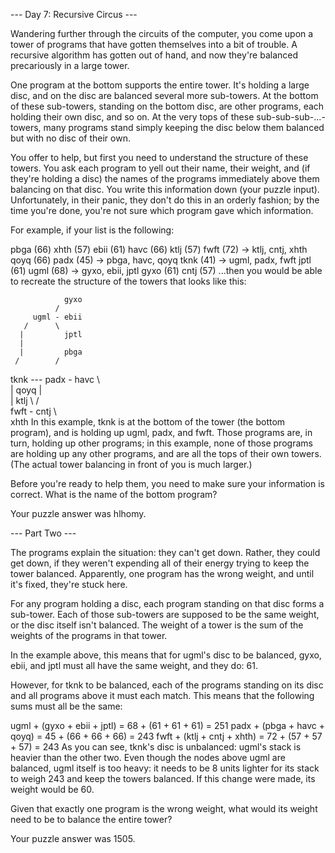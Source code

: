 --- Day 7: Recursive Circus ---

Wandering further through the circuits of the computer, you come upon a tower of programs that have gotten themselves into a bit of trouble. A recursive algorithm has gotten out of hand, and now they're balanced precariously in a large tower.

One program at the bottom supports the entire tower. It's holding a large disc, and on the disc are balanced several more sub-towers. At the bottom of these sub-towers, standing on the bottom disc, are other programs, each holding their own disc, and so on. At the very tops of these sub-sub-sub-...-towers, many programs stand simply keeping the disc below them balanced but with no disc of their own.

You offer to help, but first you need to understand the structure of these towers. You ask each program to yell out their name, their weight, and (if they're holding a disc) the names of the programs immediately above them balancing on that disc. You write this information down (your puzzle input). Unfortunately, in their panic, they don't do this in an orderly fashion; by the time you're done, you're not sure which program gave which information.

For example, if your list is the following:

pbga (66)
xhth (57)
ebii (61)
havc (66)
ktlj (57)
fwft (72) -> ktlj, cntj, xhth
qoyq (66)
padx (45) -> pbga, havc, qoyq
tknk (41) -> ugml, padx, fwft
jptl (61)
ugml (68) -> gyxo, ebii, jptl
gyxo (61)
cntj (57)
...then you would be able to recreate the structure of the towers that looks like this:

                gyxo
              /     
         ugml - ebii
       /      \     
      |         jptl
      |        
      |         pbga
     /        /
tknk --- padx - havc
     \        \
      |         qoyq
      |             
      |         ktlj
       \      /     
         fwft - cntj
              \     
                xhth
In this example, tknk is at the bottom of the tower (the bottom program), and is holding up ugml, padx, and fwft. Those programs are, in turn, holding up other programs; in this example, none of those programs are holding up any other programs, and are all the tops of their own towers. (The actual tower balancing in front of you is much larger.)

Before you're ready to help them, you need to make sure your information is correct. What is the name of the bottom program?

Your puzzle answer was hlhomy.

--- Part Two ---

The programs explain the situation: they can't get down. Rather, they could get down, if they weren't expending all of their energy trying to keep the tower balanced. Apparently, one program has the wrong weight, and until it's fixed, they're stuck here.

For any program holding a disc, each program standing on that disc forms a sub-tower. Each of those sub-towers are supposed to be the same weight, or the disc itself isn't balanced. The weight of a tower is the sum of the weights of the programs in that tower.

In the example above, this means that for ugml's disc to be balanced, gyxo, ebii, and jptl must all have the same weight, and they do: 61.

However, for tknk to be balanced, each of the programs standing on its disc and all programs above it must each match. This means that the following sums must all be the same:

ugml + (gyxo + ebii + jptl) = 68 + (61 + 61 + 61) = 251
padx + (pbga + havc + qoyq) = 45 + (66 + 66 + 66) = 243
fwft + (ktlj + cntj + xhth) = 72 + (57 + 57 + 57) = 243
As you can see, tknk's disc is unbalanced: ugml's stack is heavier than the other two. Even though the nodes above ugml are balanced, ugml itself is too heavy: it needs to be 8 units lighter for its stack to weigh 243 and keep the towers balanced. If this change were made, its weight would be 60.

Given that exactly one program is the wrong weight, what would its weight need to be to balance the entire tower?

Your puzzle answer was 1505.


